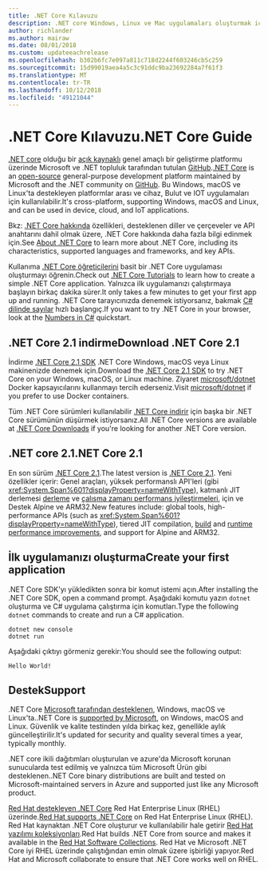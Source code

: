 ```yaml
---
title: .NET Core Kılavuzu
description: .NET core Windows, Linux ve Mac uygulamaları oluşturmak için .NET, modüler, yüksek performanslı bir uygulama olan. Başlamak için .NET Core hakkında bilgi edinin.
author: richlander
ms.author: mairaw
ms.date: 08/01/2018
ms.custom: updateeachrelease
ms.openlocfilehash: b302b6fc7e097a811c718d2244f603246cb5c259
ms.sourcegitcommit: 15d99019aea4a5c3c91ddc9ba23692284a7f61f3
ms.translationtype: MT
ms.contentlocale: tr-TR
ms.lasthandoff: 10/12/2018
ms.locfileid: "49121044"
---
```

# <a name="net-core-guide"></a><span data-ttu-id="6f5d5-104">.NET Core Kılavuzu</span><span class="sxs-lookup"><span data-stu-id="6f5d5-104">.NET Core Guide</span></span>

<span data-ttu-id="6f5d5-105">[.NET core](about.md) olduğu bir [açık kaynaklı](https://github.com/dotnet/coreclr/blob/master/LICENSE.TXT) genel amaçlı bir geliştirme platformu üzerinde Microsoft ve .NET topluluk tarafından tutulan [GitHub](https://github.com/dotnet/core).</span><span class="sxs-lookup"><span data-stu-id="6f5d5-105">[.NET Core](about.md) is an [open-source](https://github.com/dotnet/coreclr/blob/master/LICENSE.TXT) general-purpose development platform maintained by Microsoft and the .NET community on [GitHub](https://github.com/dotnet/core).</span></span> <span data-ttu-id="6f5d5-106">Bu Windows, macOS ve Linux'ta destekleyen platformlar arası ve cihaz, Bulut ve IOT uygulamaları için kullanılabilir.</span><span class="sxs-lookup"><span data-stu-id="6f5d5-106">It's cross-platform, supporting Windows, macOS and Linux, and can be used in device, cloud, and IoT applications.</span></span>

<span data-ttu-id="6f5d5-107">Bkz: [.NET Core hakkında](about.md) özellikleri, desteklenen diller ve çerçeveler ve API anahtarını dahil olmak üzere, .NET Core hakkında daha fazla bilgi edinmek için.</span><span class="sxs-lookup"><span data-stu-id="6f5d5-107">See [About .NET Core](about.md) to learn more about .NET Core, including its characteristics, supported languages and frameworks, and key APIs.</span></span>

<span data-ttu-id="6f5d5-108">Kullanıma [.NET Core öğreticilerini](tutorials/index.md) basit bir .NET Core uygulaması oluşturmayı öğrenin.</span><span class="sxs-lookup"><span data-stu-id="6f5d5-108">Check out [.NET Core Tutorials](tutorials/index.md) to learn how to create a simple .NET Core application.</span></span> <span data-ttu-id="6f5d5-109">Yalnızca ilk uygulamanızı çalıştırmaya başlayın birkaç dakika sürer.</span><span class="sxs-lookup"><span data-stu-id="6f5d5-109">It only takes a few minutes to get your first app up and running.</span></span> <span data-ttu-id="6f5d5-110">.NET Core tarayıcınızda denemek istiyorsanız, bakmak [C# dilinde sayılar](https://docs.microsoft.com/dotnet/csharp/quick-starts/numbers-in-csharp) hızlı başlangıç.</span><span class="sxs-lookup"><span data-stu-id="6f5d5-110">If you want to try .NET Core in your browser, look at the [Numbers in C#](https://docs.microsoft.com/dotnet/csharp/quick-starts/numbers-in-csharp) quickstart.</span></span>

## <a name="download-net-core-21"></a><span data-ttu-id="6f5d5-111">.NET Core 2.1 indirme</span><span class="sxs-lookup"><span data-stu-id="6f5d5-111">Download .NET Core 2.1</span></span>

<span data-ttu-id="6f5d5-112">İndirme [.NET Core 2.1 SDK](https://www.microsoft.com/net/download) .NET Core Windows, macOS veya Linux makinenizde denemek için.</span><span class="sxs-lookup"><span data-stu-id="6f5d5-112">Download the [.NET Core  2.1 SDK](https://www.microsoft.com/net/download) to try .NET Core on your Windows, macOS, or Linux machine.</span></span> <span data-ttu-id="6f5d5-113">Ziyaret [microsoft/dotnet](https://hub.docker.com/r/microsoft/dotnet/) Docker kapsayıcılarını kullanmayı tercih ederseniz.</span><span class="sxs-lookup"><span data-stu-id="6f5d5-113">Visit [microsoft/dotnet](https://hub.docker.com/r/microsoft/dotnet/) if you prefer to use Docker containers.</span></span>

<span data-ttu-id="6f5d5-114">Tüm .NET Core sürümleri kullanılabilir [.NET Core indirir](https://www.microsoft.com/net/download/archives) için başka bir .NET Core sürümünün düşürmek istiyorsanız.</span><span class="sxs-lookup"><span data-stu-id="6f5d5-114">All .NET Core versions are available at [.NET Core Downloads](https://www.microsoft.com/net/download/archives) if you're looking for another .NET Core version.</span></span>

## <a name="net-core-21"></a><span data-ttu-id="6f5d5-115">.NET core 2.1</span><span class="sxs-lookup"><span data-stu-id="6f5d5-115">.NET Core 2.1</span></span>

<span data-ttu-id="6f5d5-116">En son sürüm [.NET Core 2.1](whats-new/dotnet-core-2-1.md).</span><span class="sxs-lookup"><span data-stu-id="6f5d5-116">The latest version is [.NET Core 2.1](whats-new/dotnet-core-2-1.md).</span></span> <span data-ttu-id="6f5d5-117">Yeni özellikler içerir: Genel araçları, yüksek performanslı API'leri (gibi <xref:System.Span%601?displayProperty=nameWithType>), katmanlı JIT derlemesi [derleme](https://blogs.msdn.microsoft.com/dotnet/2018/05/30/announcing-net-core-2-1/) ve [çalışma zamanı performans iyileştirmeleri](https://blogs.msdn.microsoft.com/dotnet/2018/04/18/performance-improvements-in-net-core-2-1/), için ve Destek Alpine ve ARM32.</span><span class="sxs-lookup"><span data-stu-id="6f5d5-117">New features include: global tools, high-performance APIs (such as <xref:System.Span%601?displayProperty=nameWithType>), tiered JIT compilation, [build](https://blogs.msdn.microsoft.com/dotnet/2018/05/30/announcing-net-core-2-1/) and [runtime performance improvements](https://blogs.msdn.microsoft.com/dotnet/2018/04/18/performance-improvements-in-net-core-2-1/), and support for Alpine and ARM32.</span></span>

## <a name="create-your-first-application"></a><span data-ttu-id="6f5d5-118">İlk uygulamanızı oluşturma</span><span class="sxs-lookup"><span data-stu-id="6f5d5-118">Create your first application</span></span>

<span data-ttu-id="6f5d5-119">.NET Core SDK'yı yükledikten sonra bir komut istemi açın.</span><span class="sxs-lookup"><span data-stu-id="6f5d5-119">After installing the .NET Core SDK, open a command prompt.</span></span> <span data-ttu-id="6f5d5-120">Aşağıdaki komutu yazın `dotnet` oluşturma ve C# uygulama çalıştırma için komutları.</span><span class="sxs-lookup"><span data-stu-id="6f5d5-120">Type the following `dotnet` commands to create and run a C# application.</span></span>

```console
dotnet new console
dotnet run
```

<span data-ttu-id="6f5d5-121">Aşağıdaki çıktıyı görmeniz gerekir:</span><span class="sxs-lookup"><span data-stu-id="6f5d5-121">You should see the following output:</span></span>

```console
Hello World!
```

## <a name="support"></a><span data-ttu-id="6f5d5-122">Destek</span><span class="sxs-lookup"><span data-stu-id="6f5d5-122">Support</span></span>

<span data-ttu-id="6f5d5-123">.NET Core [Microsoft tarafından desteklenen](https://www.microsoft.com/net/support/policy), Windows, macOS ve Linux'ta.</span><span class="sxs-lookup"><span data-stu-id="6f5d5-123">.NET Core is [supported by Microsoft](https://www.microsoft.com/net/support/policy), on Windows, macOS and Linux.</span></span> <span data-ttu-id="6f5d5-124">Güvenlik ve kalite testinden yılda birkaç kez, genellikle aylık güncelleştirilir.</span><span class="sxs-lookup"><span data-stu-id="6f5d5-124">It's updated for security and quality several times a year, typically monthly.</span></span>

<span data-ttu-id="6f5d5-125">.NET core ikili dağıtımları oluşturulan ve azure'da Microsoft korunan sunucularda test edilmiş ve yalnızca tüm Microsoft Ürün gibi desteklenen.</span><span class="sxs-lookup"><span data-stu-id="6f5d5-125">.NET Core binary distributions are built and tested on Microsoft-maintained servers in Azure and supported just like any Microsoft product.</span></span>

<span data-ttu-id="6f5d5-126">[Red Hat destekleyen .NET Core](http://redhatloves.net/) Red Hat Enterprise Linux (RHEL) üzerinde.</span><span class="sxs-lookup"><span data-stu-id="6f5d5-126">[Red Hat supports .NET Core](http://redhatloves.net/) on Red Hat Enterprise Linux (RHEL).</span></span> <span data-ttu-id="6f5d5-127">Red Hat kaynaktan .NET Core oluşturur ve kullanılabilir hale getirir [Red Hat yazılımı koleksiyonları](https://developers.redhat.com/products/softwarecollections/overview/).</span><span class="sxs-lookup"><span data-stu-id="6f5d5-127">Red Hat builds .NET Core from source and makes it available in the [Red Hat Software Collections](https://developers.redhat.com/products/softwarecollections/overview/).</span></span> <span data-ttu-id="6f5d5-128">Red Hat ve Microsoft .NET Core iyi RHEL üzerinde çalıştığından emin olmak üzere işbirliği yapıyor.</span><span class="sxs-lookup"><span data-stu-id="6f5d5-128">Red Hat and Microsoft collaborate to ensure that .NET Core works well on RHEL.</span></span>
